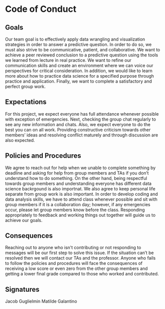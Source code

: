 # Code of Conduct

## Goals
Our team goal is to effectively apply data wrangling and visualization strategies in order to answer a predictive question. In order to do so, we must also strive to be communicative, patient, and collaborative. We want to achieve a peer reviewed conclusion to a predictive question using the tools we learned from lecture in real practice. We want to refine our communication skills and create an environment where we can voice our perspectives for critical consideration. In addition, we would like to learn more about how to practice data science for a specified purpose through practice and application. Finally, we want to complete a satisfactory and perfect group work. 

## Expectations
For this project, we expect everyone has full attendance whenever possible with exception of emergencies. Next, checking the group chat regularly to see any new information and chats. Also, we expect everyone to do the best you can on all work. Providing constructive criticism towards other members’ ideas and resolving conflict maturely and through discussion are also expected. 

## Policies and Procedures
We agree to reach out for help when we unable to complete something by deadline and asking for help from group members and TAs if you don’t understand how to do something. On the other hand, being respectful towards group members and understanding everyone has different data science backrgound is also importnat. We also agree to keep personal life separate from group work is also important. In order to develop coding and data analysis skills, we have to attend class whenever possible and sit with group members if it is a collaboration day; however, if any emergencies occur, please let group members know before the class. Responding appropriately to feedback and working things out together will guide us to achieve our goals. 

## Consequences
Reaching out to anyone who isn't contributing or not responding to messages will be our first step to solve this issue. If the situation can’t be resolved then we will contact our TAs and the professor. Anyone who fails to follow the policies and procedures will face the consequences of receiving a low score or even zero from the other group members and getting a lower final grade compared to those who worked and contributed.

## Signatures

Jacob Guglielmin
Matilde Galantino

